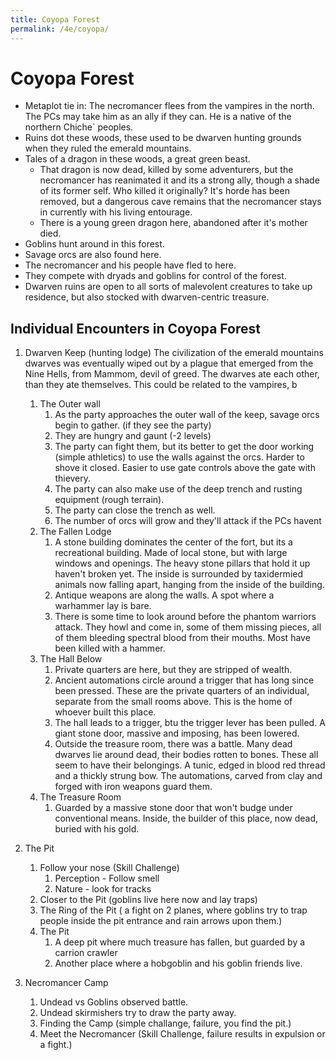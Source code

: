 ```yaml
---
title: Coyopa Forest
permalink: /4e/coyopa/
---
```


# Coyopa Forest
* Metaplot tie in: The necromancer flees from the vampires in the north. The PCs may take him as an ally if they can. He is a native of the northern Chiche` peoples.
* Ruins dot these woods, these used to be dwarven hunting grounds when they ruled the emerald mountains.
* Tales of a dragon in these woods, a great green beast.
  * That dragon is now dead, killed by some adventurers, but the necromancer has reanimated it and its a strong ally, though a shade of its former self. Who killed it originally? It's horde has been removed, but a dangerous cave remains that the necromancer stays in currently with his living entourage.
  * There is a young green dragon here, abandoned after it's mother died.
* Goblins hunt around in this forest.
* Savage orcs are also found here.
* The necromancer and his people have fled to here. 
* They compete with dryads and goblins for control of the forest. 
* Dwarven ruins are open to all sorts of malevolent creatures to take up residence, but also stocked with dwarven-centric treasure.

## Individual Encounters in Coyopa Forest
1. Dwarven Keep (hunting lodge)
   The civilization of the emerald mountains dwarves was eventually wiped out by a plague that emerged from the Nine Hells, from Mammom, devil of greed. The dwarves ate each other, than they ate themselves. This could be related to the vampires, b

   1. The Outer wall
      1. As the party approaches the outer wall of the keep, savage orcs begin to gather. (if they see the party)
      2. They are hungry and gaunt (-2 levels)
      3. The party can fight them, but its better to get the door working (simple athletics) to use the walls against the orcs. Harder to shove it closed. Easier to use gate controls above the gate with thievery.
      4. The party can also make use of the deep trench and rusting equipment (rough terrain).
      5. The party can close the trench as well.
      6. The number of orcs will grow and they'll attack if the PCs havent
   2. The Fallen Lodge
      1. A stone building dominates the center of the fort, but its a recreational building. Made of local stone, but with large windows and openings. The heavy stone pillars that hold it up haven't broken yet. The inside is surrounded by taxidermied animals now falling apart, hanging from the inside of the building. 
      2. Antique weapons are along the walls. A spot where a warhammer lay is bare.
      3. There is some time to look around before the phantom warriors attack. They howl and come in, some of them missing pieces, all of them bleeding spectral blood from their mouths. Most have been killed with a hammer.
   3. The Hall Below  
      1. Private quarters are here, but they are stripped of wealth. 
      2. Ancient automations circle around a trigger that has long since been pressed. These are the private quarters of an individual, separate from the small rooms above. This is the home of whoever built this place.
      3. The hall leads to a trigger, btu the trigger lever has been pulled. A giant stone door, massive and imposing, has been lowered.
      4. Outside the treasure room, there was a battle. Many dead dwarves lie around dead, their bodies rotten to bones. These all seem to have their belongings. A tunic, edged in blood red thread and a thickly strung bow. The automations, carved from clay and forged with iron weapons guard them.
   4. The Treasure Room
      1. Guarded by a massive stone door that won't budge under conventional means. Inside, the builder of this place, now dead, buried with his gold.
2. The Pit
   1. Follow your nose (Skill Challenge)    
      1. Perception - Follow smell
      2. Nature - look for tracks
   2. Closer to the Pit (goblins live here now and lay traps)
   3. The Ring of the Pit ( a fight on 2 planes, where goblins try to trap people inside the pit entrance and rain arrows upon them.)
   4. The Pit
      1. A deep pit where much treasure has fallen, but guarded by a carrion crawler
      2. Another place where a hobgoblin and his goblin friends live.
3. Necromancer Camp
   1. Undead vs Goblins observed battle.
   2. Undead skirmishers try to draw the party away. 
   3. Finding the Camp (simple challange, failure, you find the pit.)
   4. Meet the Necromancer (Skill Challenge, failure results in expulsion or a fight.)